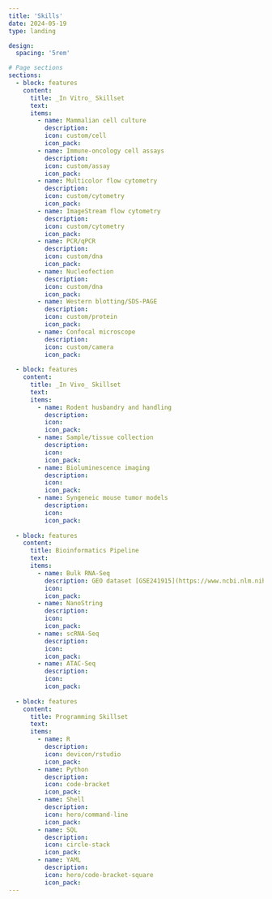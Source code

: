 ```yaml
---
title: 'Skills'
date: 2024-05-19
type: landing

design:
  spacing: '5rem'

# Page sections
sections:
  - block: features
    content:
      title: _In Vitro_ Skillset
      text: 
      items:
        - name: Mammalian cell culture
          description: 
          icon: custom/cell
          icon_pack: 
        - name: Immune-oncology cell assays
          description: 
          icon: custom/assay
          icon_pack: 
        - name: Multicolor flow cytometry
          description: 
          icon: custom/cytometry
          icon_pack: 
        - name: ImageStream flow cytometry
          description: 
          icon: custom/cytometry
          icon_pack: 
        - name: PCR/qPCR
          description: 
          icon: custom/dna
          icon_pack: 
        - name: Nucleofection
          description: 
          icon: custom/dna
          icon_pack:
        - name: Western blotting/SDS-PAGE
          description: 
          icon: custom/protein
          icon_pack:
        - name: Confocal microscope
          description: 
          icon: custom/camera
          icon_pack:
  
  - block: features
    content:
      title: _In Vivo_ Skillset
      text: 
      items:
        - name: Rodent husbandry and handling
          description: 
          icon: 
          icon_pack: 
        - name: Sample/tissue collection
          description: 
          icon: 
          icon_pack: 
        - name: Bioluminescence imaging
          description: 
          icon: 
          icon_pack: 
        - name: Syngeneic mouse tumor models
          description: 
          icon: 
          icon_pack:
  
  - block: features
    content:
      title: Bioinformatics Pipeline
      text: 
      items:
        - name: Bulk RNA-Seq
          description: GEO dataset [GSE241915](https://www.ncbi.nlm.nih.gov/geo/query/acc.cgi?acc=GSE241915)
          icon: 
          icon_pack: 
        - name: NanoString
          description: 
          icon: 
          icon_pack: 
        - name: scRNA-Seq
          description: 
          icon: 
          icon_pack: 
        - name: ATAC-Seq
          description: 
          icon: 
          icon_pack:
        
  - block: features
    content:
      title: Programming Skillset
      text: 
      items:
        - name: R
          description: 
          icon: devicon/rstudio
          icon_pack: 
        - name: Python
          description: 
          icon: code-bracket
          icon_pack: 
        - name: Shell
          description: 
          icon: hero/command-line
          icon_pack: 
        - name: SQL
          description: 
          icon: circle-stack
          icon_pack: 
        - name: YAML
          description: 
          icon: hero/code-bracket-square
          icon_pack: 
---
```

